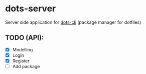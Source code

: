 # dots-server
Server side application for [dots-cli](https://github.com/alvanrahimli/dots-cli) (package manager for dotfiles)

## TODO (API):
- [x] Modelling
- [x] Login
- [x] Register
- [ ] Add package
